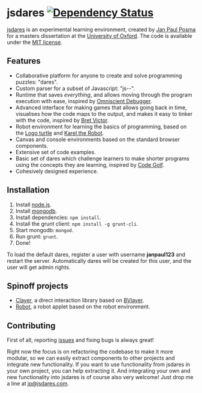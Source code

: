 # jsdares [![Dependency Status](https://gemnasium.com/janpaul123/jsdares.svg)](https://gemnasium.com/janpaul123/jsdares)

[jsdares](http://www.jsdares.com) is an experimental learning environment, created by [Jan Paul Posma](http://www.janpaulposma.nl) for a masters dissertation at the [University of Oxford](http://www.cs.ox.ac.uk). The code is available under the [MIT license](http://opensource.org/licenses/MIT).

## Features
- Collaborative platform for anyone to create and solve programming puzzles: "dares".
- Custom parser for a subset of Javascript: "js--".
- Runtime that saves *everything*, and allows moving through the program execution with ease, inspired by [Omniscient Debugger](http://www.lambdacs.com/debugger/).
- Advanced interface for making games that allows going back in time, visualises how the code maps to the output, and makes it easy to tinker with the code, inspired by [Bret Victor](http://www.worrydream.com).
- Robot environment for learning the basics of programming, based on the [Logo turtle](http://el.media.mit.edu/logo-foundation) and [Karel the Robot](http://karel.sourceforge.net).
- Canvas and console environments based on the standard browser components.
- Extensive set of code examples.
- Basic set of dares which challenge learners to make shorter programs using the concepts they are learning, inspired by [Code Golf](http://codegolf.com/).
- Cohesively designed experience.

## Installation
1. Install [node.js](http://nodejs.org).
2. Install [mongodb](http://www.mongodb.org).
3. Install dependencies: `npm install`.
4. Install the grunt client: `npm install -g grunt-cli`.
5. Start mongodb: `mongod`.
6. Run grunt: `grunt`.
7. Done!

To load the default dares, register a user with username **janpaul123** and restart the server. Automatically dares will be created for this user, and the user will get admin rights.

## Spinoff projects
- [Clayer](https://github.com/janpaul123/clayer), a direct interaction library based on [BVlayer](http://worrydream.com/Home2011/Script/LayerScript/).
- [Robot](https://github.com/janpaul123/robot), a robot applet based on the robot environment.

## Contributing
First of all, reporting [issues](https://github.com/janpaul123/jsdares/issues) and fixing bugs is always great!

Right now the focus is on refactoring the codebase to make it more modular, so we can easily extract components to other projects and integrate new functionality. If you want to use functionality from jsdares in your own project, you can help extracting it. And integrating your own and new functionality into jsdares is of course also very welcome! Just drop me a line at <jp@jsdares.com>.
